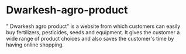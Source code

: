 # Dwarkesh-agro-product
" Dwarkesh agro product" is a website from which customers can easily buy fertilizers, pesticides, seeds and equipment. It gives the customer a wide range of product choices and also saves the customer's time by having online shopping. 

